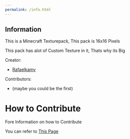 ```yaml
---
permalink: /info.html
---
```

## Information
This is a Minecraft Texturepack, This pack is 16x16 Pixels

This pack has alot of Custom Texture in it, Thats why its Big

Creator:
* [Rafaelkamv](https://github.com/rafaelkamv)

Contributors:
* (maybe you could be the first)




# How to Contribute

Fore Information on how to Contribute

You can refer to [This Page](https://github.com/rafaelkamv/Final-Destinaton/wiki/Items#how-add-a-new-custom-texture)
